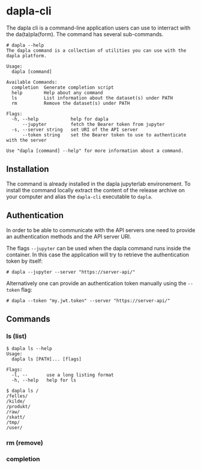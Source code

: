 # dapla-cli

The dapla cli is a command-line application users can use to interract with the da(ta)pla(form). The command 
has several sub-commands.

```
# dapla --help
The dapla command is a collection of utilities you can use with the dapla platform.

Usage:
  dapla [command]

Available Commands:
  completion  Generate completion script
  help        Help about any command
  ls          List information about the dataset(s) under PATH
  rm          Remove the dataset(s) under PATH

Flags:
  -h, --help            help for dapla
      --jupyter         fetch the Bearer token from jupyter
  -s, --server string   set URI of the API server
      --token string    set the Bearer token to use to authenticate with the server

Use "dapla [command] --help" for more information about a command.
```

## Installation

The command is already installed in the dapla jupyterlab environement. To install the command locally extract the content of the release archive on your computer and alias the `dapla-cli` executable to `dapla`.

## Authentication

In order to be able to communicate with the API servers one need to provide an authentication methods and the API server URI. 

The flags `--jupyter` can be used when the dapla command runs inside the container. In this case the application will try to retrieve the authentication token by itself: 

`# dapla --jupyter --server "https://server-api/"`

Alternatively one can provide an authentication token manually using the `--token` flag:

`# dapla --token "my.jwt.token" --server "https://server-api/"`

## Commands

### ls (list)

```
$ dapla ls --help 
Usage:
  dapla ls [PATH]... [flags]

Flags:
  -l, --       use a long listing format
  -h, --help   help for ls

$ dapla ls /
/felles/
/kilde/
/produkt/
/raw/
/skatt/
/tmp/
/user/
```

### rm (remove)

### completion
